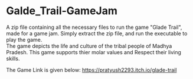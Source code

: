 # Galde_Trail-GameJam
A zip file containing all the necessary files to run the game "Glade Trail", made for a game jam. Simply extract the zip file, and run the executable to play the game.<br>
The game depicts the life and culture of the tribal people of Madhya Pradesh.
This game supports thier molar values and Respect their living skills.

The Game Link is given below:
https://pratyush2293.itch.io/glade-trail
